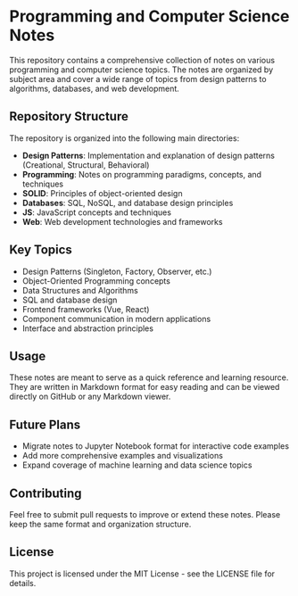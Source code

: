 # Programming and Computer Science Notes

This repository contains a comprehensive collection of notes on various programming and computer science topics. The notes are organized by subject area and cover a wide range of topics from design patterns to algorithms, databases, and web development.

## Repository Structure

The repository is organized into the following main directories:

- **Design Patterns**: Implementation and explanation of design patterns (Creational, Structural, Behavioral)
- **Programming**: Notes on programming paradigms, concepts, and techniques
- **SOLID**: Principles of object-oriented design
- **Databases**: SQL, NoSQL, and database design principles
- **JS**: JavaScript concepts and techniques
- **Web**: Web development technologies and frameworks

## Key Topics

- Design Patterns (Singleton, Factory, Observer, etc.)
- Object-Oriented Programming concepts
- Data Structures and Algorithms
- SQL and database design
- Frontend frameworks (Vue, React)
- Component communication in modern applications
- Interface and abstraction principles

## Usage

These notes are meant to serve as a quick reference and learning resource. They are written in Markdown format for easy reading and can be viewed directly on GitHub or any Markdown viewer.

## Future Plans

- Migrate notes to Jupyter Notebook format for interactive code examples
- Add more comprehensive examples and visualizations
- Expand coverage of machine learning and data science topics

## Contributing

Feel free to submit pull requests to improve or extend these notes. Please keep the same format and organization structure.

## License

This project is licensed under the MIT License - see the LICENSE file for details.
